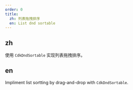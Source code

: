```yaml
---
order: 0
title:
  zh: 列表拖拽排序
  en: List dnd sortable
---
```


## zh

使用 `CdkDndSortable` 实现列表拖拽排序。

## en

Impliment list sortting by drag-and-drop with `CdkDndSortable`.
